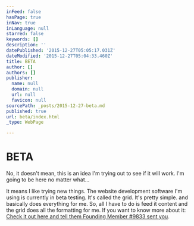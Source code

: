 ```yaml
---
inFeed: false
hasPage: true
inNav: true
inLanguage: null
starred: false
keywords: []
description: ''
datePublished: '2015-12-27T05:05:17.031Z'
dateModified: '2015-12-27T05:04:33.460Z'
title: BETA
author: []
authors: []
publisher:
  name: null
  domain: null
  url: null
  favicon: null
sourcePath: _posts/2015-12-27-beta.md
published: true
url: beta/index.html
_type: WebPage

---
```

# BETA

No, it doesn't mean, this is an idea I'm trying out to see if it will work. I'm going to be here no matter what... 

It means I like trying new things. The website development software I'm using is currently in beta testing. It's called the grid. It's pretty simple. and basically does everything for me. So, all I have to do is feed it content and the grid does all the formatting for me. If you want to know more about it: [Check it out here and tell them Founding Member \#9833 sent you][0]. 

[0]: HTTPS://THEGRID.IO/#9833